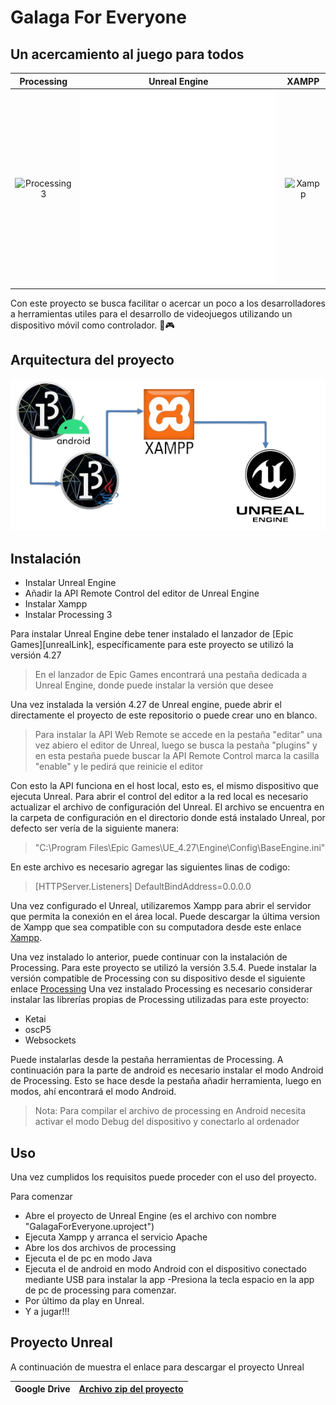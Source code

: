 # Galaga For Everyone
## Un acercamiento al juego para todos

Processing             |  Unreal Engine | XAMPP
:-------------------------:|:-------------------------:|:-------------------------:
![Processing3](https://upload.wikimedia.org/wikipedia/commons/thumb/2/2e/Processing_3_logo.png/240px-Processing_3_logo.png) | ![Unreal](https://github.com/JoseCarlosChaparro/GalagaForEveryone/blob/main/Imagenes/UnrealWhiteLogo.png?raw=true)  | ![Xampp](https://upload.wikimedia.org/wikipedia/commons/thumb/0/03/Xampp_logo.svg/320px-Xampp_logo.svg.png)

Con este proyecto se busca facilitar o acercar un poco a los desarrolladores a herramientas utiles para el desarrollo de 
videojuegos utilizando un dispositivo móvil como controlador. 📱🎮

## Arquitectura del proyecto

![ArquitecturaProyecto](https://github.com/JoseCarlosChaparro/GalagaForEveryone/blob/main/Imagenes/Arquitectura-removebg-preview.png?raw=true)

## Instalación

- Instalar Unreal Engine
- Añadir la API Remote Control del editor de Unreal Engine
- Instalar Xampp
- Instalar Processing 3

Para instalar Unreal Engine debe tener instalado el lanzador de [Epic Games][unrealLink],
específicamente para este proyecto se utilizó la versión 4.27


> En el lanzador de Epic Games
> encontrará una pestaña dedicada 
> a Unreal Engine, donde puede 
> instalar la versión que desee

Una vez instalada la versión 4.27 de Unreal engine, puede abrir el directamente el proyecto de este repositorio
o puede crear uno en blanco.

> Para instalar la API Web Remote se accede en la pestaña "editar" una vez abiero el editor de Unreal,
> luego se busca la pestaña "plugins" y en esta pestaña puede buscar la API Remote Control
> marca la casilla "enable" y le pedirá que reinicie el editor

Con esto la API funciona en el host local, esto es, el mismo dispositivo que ejecuta Unreal.
Para abrir el control del editor a la red local es necesario actualizar el archivo de configuración del Unreal.
El archivo se encuentra en la carpeta de configuración en el directorio donde está instalado Unreal, por defecto
ser vería de la siguiente manera:
> "C:\Program Files\Epic Games\UE_4.27\Engine\Config\BaseEngine.ini"

En este archivo es necesario agregar las siguientes linas de codigo:

> [HTTPServer.Listeners]
> DefaultBindAddress=0.0.0.0

Una vez configurado el Unreal, utilizaremos Xampp para abrir el servidor que permita la conexión en el área local.
Puede descargar la última version de Xampp que sea compatible con su computadora desde este enlace [Xampp][xamppEnlace].

Una vez instalado lo anterior, puede continuar con la instalación de Processing. Para este proyecto se utilizó la versión 3.5.4.
Puede instalar la versión compatible de Processing con su dispositivo desde el siguiente enlace [Processing][procEnlace]
Una vez instalado Processing es necesario considerar instalar las librerías propias de Processing utilizadas para este proyecto:

- Ketai
- oscP5
- Websockets

Puede instalarlas desde la pestaña herramientas de Processing. A continuación para la parte de android es necesario instalar el modo Android de Processing. Esto se hace desde la pestaña añadir herramienta, luego en modos, ahí encontrará el modo Android.

> Nota: Para compilar el archivo de processing en Android necesita activar el modo Debug del dispositivo y conectarlo al ordenador

## Uso

Una vez cumplidos los requisitos puede proceder con el uso del proyecto.

Para comenzar

- Abre el proyecto de Unreal Engine (es el archivo con nombre "GalagaForEveryone.uproject")
- Ejecuta Xampp y arranca el servicio Apache
- Abre los dos archivos de processing
- Ejecuta el de pc en modo Java
- Ejecuta el de android en modo Android con el dispositivo conectado mediante USB para instalar la app
-Presiona la tecla espacio en la app de pc de processing para comenzar.
- Por último da play en Unreal.
- Y a jugar!!!


## Proyecto Unreal

A continuación de muestra el enlace para descargar el proyecto Unreal

| Google Drive | [Archivo zip del proyecto][UnrealEnlace] |
| ------ | ------ |


   [procEnlace]: <https://processing.org/download>
   [xamppEnlace]: <https://www.apachefriends.org/es/download.html>
   [UnrealEnlace]: <https://drive.google.com/file/d/145v9M007WQ7amIzZcEqCKoZuR-CWaxRu/view?usp=sharing>
   
